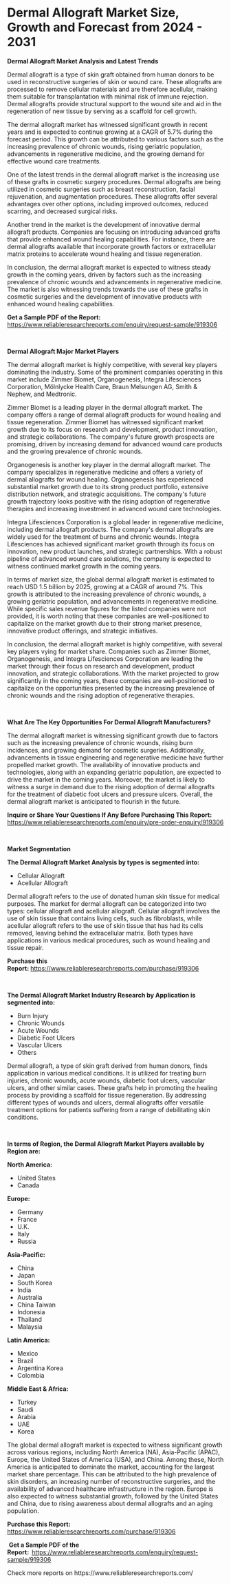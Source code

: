 <p><h1>Dermal Allograft Market Size, Growth and Forecast from 2024 - 2031</h1></p><p><strong>Dermal Allograft Market Analysis and Latest Trends</strong></p>
<p><p>Dermal allograft is a type of skin graft obtained from human donors to be used in reconstructive surgeries of skin or wound care. These allografts are processed to remove cellular materials and are therefore acellular, making them suitable for transplantation with minimal risk of immune rejection. Dermal allografts provide structural support to the wound site and aid in the regeneration of new tissue by serving as a scaffold for cell growth.</p><p>The dermal allograft market has witnessed significant growth in recent years and is expected to continue growing at a CAGR of 5.7% during the forecast period. This growth can be attributed to various factors such as the increasing prevalence of chronic wounds, rising geriatric population, advancements in regenerative medicine, and the growing demand for effective wound care treatments.</p><p>One of the latest trends in the dermal allograft market is the increasing use of these grafts in cosmetic surgery procedures. Dermal allografts are being utilized in cosmetic surgeries such as breast reconstruction, facial rejuvenation, and augmentation procedures. These allografts offer several advantages over other options, including improved outcomes, reduced scarring, and decreased surgical risks.</p><p>Another trend in the market is the development of innovative dermal allograft products. Companies are focusing on introducing advanced grafts that provide enhanced wound healing capabilities. For instance, there are dermal allografts available that incorporate growth factors or extracellular matrix proteins to accelerate wound healing and tissue regeneration.</p><p>In conclusion, the dermal allograft market is expected to witness steady growth in the coming years, driven by factors such as the increasing prevalence of chronic wounds and advancements in regenerative medicine. The market is also witnessing trends towards the use of these grafts in cosmetic surgeries and the development of innovative products with enhanced wound healing capabilities.</p></p>
<p><strong>Get a Sample PDF of the Report:&nbsp;</strong> <a href="https://www.reliableresearchreports.com/enquiry/request-sample/919306">https://www.reliableresearchreports.com/enquiry/request-sample/919306</a></p>
<p>&nbsp;</p>
<p><strong>Dermal Allograft Major Market Players</strong></p>
<p><p>The dermal allograft market is highly competitive, with several key players dominating the industry. Some of the prominent companies operating in this market include Zimmer Biomet, Organogenesis, Integra Lifesciences Corporation, Mölnlycke Health Care, Braun Melsungen AG, Smith & Nephew, and Medtronic.</p><p>Zimmer Biomet is a leading player in the dermal allograft market. The company offers a range of dermal allograft products for wound healing and tissue regeneration. Zimmer Biomet has witnessed significant market growth due to its focus on research and development, product innovation, and strategic collaborations. The company's future growth prospects are promising, driven by increasing demand for advanced wound care products and the growing prevalence of chronic wounds.</p><p>Organogenesis is another key player in the dermal allograft market. The company specializes in regenerative medicine and offers a variety of dermal allografts for wound healing. Organogenesis has experienced substantial market growth due to its strong product portfolio, extensive distribution network, and strategic acquisitions. The company's future growth trajectory looks positive with the rising adoption of regenerative therapies and increasing investment in advanced wound care technologies.</p><p>Integra Lifesciences Corporation is a global leader in regenerative medicine, including dermal allograft products. The company's dermal allografts are widely used for the treatment of burns and chronic wounds. Integra Lifesciences has achieved significant market growth through its focus on innovation, new product launches, and strategic partnerships. With a robust pipeline of advanced wound care solutions, the company is expected to witness continued market growth in the coming years.</p><p>In terms of market size, the global dermal allograft market is estimated to reach USD 1.5 billion by 2025, growing at a CAGR of around 7%. This growth is attributed to the increasing prevalence of chronic wounds, a growing geriatric population, and advancements in regenerative medicine. While specific sales revenue figures for the listed companies were not provided, it is worth noting that these companies are well-positioned to capitalize on the market growth due to their strong market presence, innovative product offerings, and strategic initiatives.</p><p>In conclusion, the dermal allograft market is highly competitive, with several key players vying for market share. Companies such as Zimmer Biomet, Organogenesis, and Integra Lifesciences Corporation are leading the market through their focus on research and development, product innovation, and strategic collaborations. With the market projected to grow significantly in the coming years, these companies are well-positioned to capitalize on the opportunities presented by the increasing prevalence of chronic wounds and the rising adoption of regenerative therapies.</p></p>
<p>&nbsp;</p>
<p><strong>What Are The Key Opportunities For Dermal Allograft Manufacturers?</strong></p>
<p><p>The dermal allograft market is witnessing significant growth due to factors such as the increasing prevalence of chronic wounds, rising burn incidences, and growing demand for cosmetic surgeries. Additionally, advancements in tissue engineering and regenerative medicine have further propelled market growth. The availability of innovative products and technologies, along with an expanding geriatric population, are expected to drive the market in the coming years. Moreover, the market is likely to witness a surge in demand due to the rising adoption of dermal allografts for the treatment of diabetic foot ulcers and pressure ulcers. Overall, the dermal allograft market is anticipated to flourish in the future.</p></p>
<p><strong>Inquire or Share Your Questions If Any Before Purchasing This Report:</strong> <a href="https://www.reliableresearchreports.com/enquiry/pre-order-enquiry/919306">https://www.reliableresearchreports.com/enquiry/pre-order-enquiry/919306</a></p>
<p>&nbsp;</p>
<p><strong>Market Segmentation</strong></p>
<p><strong>The Dermal Allograft Market Analysis by types is segmented into:</strong></p>
<p><ul><li>Cellular Allograft</li><li>Acellular Allograft</li></ul></p>
<p><p>Dermal allograft refers to the use of donated human skin tissue for medical purposes. The market for dermal allograft can be categorized into two types: cellular allograft and acellular allograft. Cellular allograft involves the use of skin tissue that contains living cells, such as fibroblasts, while acellular allograft refers to the use of skin tissue that has had its cells removed, leaving behind the extracellular matrix. Both types have applications in various medical procedures, such as wound healing and tissue repair.</p></p>
<p><strong>Purchase this Report:&nbsp;</strong><a href="https://www.reliableresearchreports.com/purchase/919306">https://www.reliableresearchreports.com/purchase/919306</a></p>
<p>&nbsp;</p>
<p><strong>The Dermal Allograft Market Industry Research by Application is segmented into:</strong></p>
<p><ul><li>Burn Injury</li><li>Chronic Wounds</li><li>Acute Wounds</li><li>Diabetic Foot Ulcers</li><li>Vascular Ulcers</li><li>Others</li></ul></p>
<p><p>Dermal allograft, a type of skin graft derived from human donors, finds application in various medical conditions. It is utilized for treating burn injuries, chronic wounds, acute wounds, diabetic foot ulcers, vascular ulcers, and other similar cases. These grafts help in promoting the healing process by providing a scaffold for tissue regeneration. By addressing different types of wounds and ulcers, dermal allografts offer versatile treatment options for patients suffering from a range of debilitating skin conditions.</p></p>
<p>&nbsp;</p>
<p><strong>In terms of Region, the Dermal Allograft Market Players available by Region are:</strong></p>
<p>
    <p> <strong> North America: </strong>
        <ul>
            <li>United States</li>
            <li>Canada</li>
        </ul>
        </p> 
    <p> <strong> Europe: </strong>
        <ul>
            <li>Germany</li>
            <li>France</li>
            <li>U.K.</li>
            <li>Italy</li>
            <li>Russia</li>
        </ul>
        </p> 
    <p> <strong> Asia-Pacific: </strong>
        <ul>
            <li>China</li>
            <li>Japan</li>
            <li>South Korea</li>
            <li>India</li>
            <li>Australia</li>
            <li>China Taiwan</li>
            <li>Indonesia</li>
            <li>Thailand</li>
            <li>Malaysia</li>
        </ul>
        </p> 
    <p> <strong> Latin America: </strong>
        <ul>
            <li>Mexico</li>
            <li>Brazil</li>
            <li>Argentina Korea</li>
            <li>Colombia</li>
        </ul>
        </p> 
    <p> <strong> Middle East & Africa: </strong>
        <ul>
            <li>Turkey</li>
            <li>Saudi</li>
            <li>Arabia</li>
            <li>UAE</li>
            <li>Korea</li>
        </ul>
    </p>
    </p>
<p><p>The global dermal allograft market is expected to witness significant growth across various regions, including North America (NA), Asia-Pacific (APAC), Europe, the United States of America (USA), and China. Among these, North America is anticipated to dominate the market, accounting for the largest market share percentage. This can be attributed to the high prevalence of skin disorders, an increasing number of reconstructive surgeries, and the availability of advanced healthcare infrastructure in the region. Europe is also expected to witness substantial growth, followed by the United States and China, due to rising awareness about dermal allografts and an aging population.</p></p>
<p><strong>Purchase this Report: </strong><a href="https://www.reliableresearchreports.com/purchase/919306">https://www.reliableresearchreports.com/purchase/919306</a></p>
<p>&nbsp;<strong>Get a Sample PDF of the Report:&nbsp;&nbsp;</strong><a href="https://www.reliableresearchreports.com/enquiry/request-sample/919306">https://www.reliableresearchreports.com/enquiry/request-sample/919306</a></p>
<p><strong></strong></p>
<p>Check more reports on https://www.reliableresearchreports.com/</p>